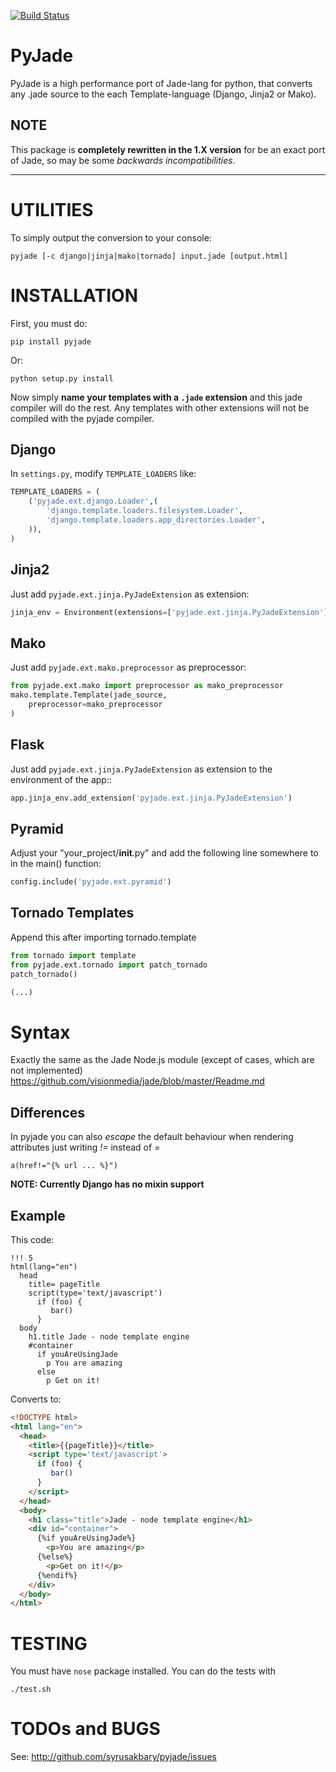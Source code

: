 [![Build Status](https://secure.travis-ci.org/syrusakbary/pyjade.png)](http://travis-ci.org/syrusakbary/pyjade)

PyJade
======

PyJade is a high performance port of Jade-lang for python, that converts any .jade source to the each Template-language (Django, Jinja2 or Mako).


NOTE
----
This package is **completely rewritten in the 1.X version** for be an exact port of Jade, so may be some *backwards incompatibilities*.

********************************************************************

UTILITIES
=========
To simply output the conversion to your console:

```console
pyjade [-c django|jinja|mako|tornado] input.jade [output.html]
```


INSTALLATION
============

First, you must do:

```console
pip install pyjade
```

Or:

```console
python setup.py install
```

Now simply **name your templates with a `.jade` extension** and this jade compiler
will do the rest.  Any templates with other extensions will not be compiled
with the pyjade compiler.


Django
------

In `settings.py`, modify `TEMPLATE_LOADERS` like:

```python
TEMPLATE_LOADERS = (
    ('pyjade.ext.django.Loader',(
        'django.template.loaders.filesystem.Loader',
        'django.template.loaders.app_directories.Loader',
    )),
)
```

Jinja2
------

Just add `pyjade.ext.jinja.PyJadeExtension` as extension:

```python
jinja_env = Environment(extensions=['pyjade.ext.jinja.PyJadeExtension'])
```

Mako
----

Just add  `pyjade.ext.mako.preprocessor` as preprocessor:

```python
from pyjade.ext.mako import preprocessor as mako_preprocessor
mako.template.Template(jade_source,
    preprocessor=mako_preprocessor
)
```

Flask
-----

Just add  `pyjade.ext.jinja.PyJadeExtension` as extension to the environment of the app::

```python
app.jinja_env.add_extension('pyjade.ext.jinja.PyJadeExtension')
```

Pyramid
-------

Adjust your "your_project/__init__.py" and add the following line somewhere to in the main() function:

```python
config.include('pyjade.ext.pyramid')
```

Tornado Templates
-----------------

Append this after importing tornado.template

```python
from tornado import template
from pyjade.ext.tornado import patch_tornado
patch_tornado()

(...)
```

Syntax
======

Exactly the same as the Jade Node.js module (except of cases, which are not implemented)
https://github.com/visionmedia/jade/blob/master/Readme.md

Differences
-----------

In pyjade you can also *escape* the default behaviour when rendering attributes just writing *!=* instead of *=*

```jade
a(href!="{% url ... %}")
```

**NOTE: Currently Django has no mixin support**

Example
-------

This code:

```jade
!!! 5
html(lang="en")
  head
    title= pageTitle
    script(type='text/javascript')
      if (foo) {
         bar()
      }
  body
    h1.title Jade - node template engine
    #container
      if youAreUsingJade
        p You are amazing
      else
        p Get on it!
```


Converts to:

```html
<!DOCTYPE html>
<html lang="en">
  <head>
    <title>{{pageTitle}}</title>
    <script type='text/javascript'>
      if (foo) {
         bar()
      }
    </script>
  </head>
  <body>
    <h1 class="title">Jade - node template engine</h1>
    <div id="container">
      {%if youAreUsingJade%}
        <p>You are amazing</p>
      {%else%}
        <p>Get on it!</p>
      {%endif%}
    </div>
  </body>
</html>
```

TESTING
=======

You must have `nose` package installed.
You can do the tests with
    
```console
./test.sh
```


TODOs and BUGS
==============
See: http://github.com/syrusakbary/pyjade/issues